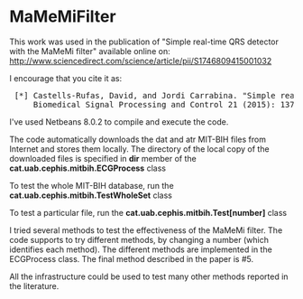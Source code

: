 # MaMeMiFilter

This work was used in the publication of "Simple real-time QRS detector with the MaMeMi filter"  available online on: http://www.sciencedirect.com/science/article/pii/S1746809415001032 
  
I encourage that you cite it as:<br>
<pre>
 [*] Castells-Rufas, David, and Jordi Carrabina. "Simple real-time QRS detector with the MaMeMi filter." 
     Biomedical Signal Processing and Control 21 (2015): 137-145.
</pre>

I've used Netbeans 8.0.2 to compile and execute the code.

The code automatically downloads the dat and atr MIT-BIH files from Internet and stores them locally.
The directory of the local copy of the downloaded files is specified in **dir** member of the **cat.uab.cephis.mitbih.ECGProcess** class

To test the whole MIT-BIH database, run the **cat.uab.cephis.mitbih.TestWholeSet** class

To test a particular file, run the **cat.uab.cephis.mitbih.Test[number]** class

I tried several methods to test the effectiveness of the MaMeMi filter. The code supports to try different methods, by changing a number (which identifies each method).
The different methods are implemented in the ECGProcess class. 
The final method described in the paper is #5.

All the infrastructure could be used to test many other methods reported in the literature.

